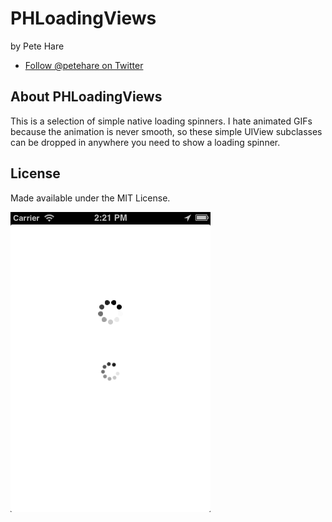 # PHLoadingViews

by Pete Hare

  * [Follow @petehare on Twitter][1]

## About PHLoadingViews

This is a selection of simple native loading spinners. I hate animated GIFs because the animation is never smooth, so these simple UIView subclasses can be dropped in anywhere you need to show a loading spinner.

## License

Made available under the MIT License.

<img src="https://github.com/petehare/PHLoadingViews/raw/master/PHLoadingViews/PHLoadingViewsDemo.png" alt="Screenshot PHLoadingViews Demo" width="320" style="width:320px;"/>

[1]: http://twitter.com/petehare/ "@petehare on Twitter"